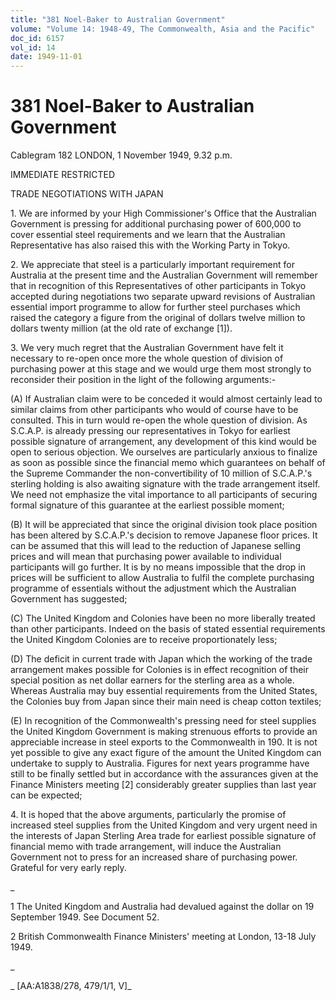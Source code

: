 ```yaml
---
title: "381 Noel-Baker to Australian Government"
volume: "Volume 14: 1948-49, The Commonwealth, Asia and the Pacific"
doc_id: 6157
vol_id: 14
date: 1949-11-01
---
```


# 381 Noel-Baker to Australian Government

Cablegram 182 LONDON, 1 November 1949, 9.32 p.m.

IMMEDIATE RESTRICTED

TRADE NEGOTIATIONS WITH JAPAN

1\. We are informed by your High Commissioner's Office that the Australian Government is pressing for additional purchasing power of 600,000 to cover essential steel requirements and we learn that the Australian Representative has also raised this with the Working Party in Tokyo.

2\. We appreciate that steel is a particularly important requirement for Australia at the present time and the Australian Government will remember that in recognition of this Representatives of other participants in Tokyo accepted during negotiations two separate upward revisions of Australian essential import programme to allow for further steel purchases which raised the category a figure from the original of dollars twelve million to dollars twenty million (at the old rate of exchange [1]).

3\. We very much regret that the Australian Government have felt it necessary to re-open once more the whole question of division of purchasing power at this stage and we would urge them most strongly to reconsider their position in the light of the following arguments:-

(A) If Australian claim were to be conceded it would almost certainly lead to similar claims from other participants who would of course have to be consulted. This in turn would re-open the whole question of division. As S.C.A.P. is already pressing our representatives in Tokyo for earliest possible signature of arrangement, any development of this kind would be open to serious objection. We ourselves are particularly anxious to finalize as soon as possible since the financial memo which guarantees on behalf of the Supreme Commander the non-convertibility of 10 million of S.C.A.P.'s sterling holding is also awaiting signature with the trade arrangement itself. We need not emphasize the vital importance to all participants of securing formal signature of this guarantee at the earliest possible moment;

(B) It will be appreciated that since the original division took place position has been altered by S.C.A.P.'s decision to remove Japanese floor prices. It can be assumed that this will lead to the reduction of Japanese selling prices and will mean that purchasing power available to individual participants will go further. It is by no means impossible that the drop in prices will be sufficient to allow Australia to fulfil the complete purchasing programme of essentials without the adjustment which the Australian Government has suggested;

(C) The United Kingdom and Colonies have been no more liberally treated than other participants. Indeed on the basis of stated essential requirements the United Kingdom Colonies are to receive proportionately less;

(D) The deficit in current trade with Japan which the working of the trade arrangement makes possible for Colonies is in effect recognition of their special position as net dollar earners for the sterling area as a whole. Whereas Australia may buy essential requirements from the United States, the Colonies buy from Japan since their main need is cheap cotton textiles;

(E) In recognition of the Commonwealth's pressing need for steel supplies the United Kingdom Government is making strenuous efforts to provide an appreciable increase in steel exports to the Commonwealth in 190. It is not yet possible to give any exact figure of the amount the United Kingdom can undertake to supply to Australia. Figures for next years programme have still to be finally settled but in accordance with the assurances given at the Finance Ministers meeting [2] considerably greater supplies than last year can be expected;

4\. It is hoped that the above arguments, particularly the promise of increased steel supplies from the United Kingdom and very urgent need in the interests of Japan Sterling Area trade for earliest possible signature of financial memo with trade arrangement, will induce the Australian Government not to press for an increased share of purchasing power. Grateful for very early reply.

_

1 The United Kingdom and Australia had devalued against the dollar on 19 September 1949. See Document 52.

2 British Commonwealth Finance Ministers' meeting at London, 13-18 July 1949.

_

_ [AA:A1838/278, 479/1/1, V]_
